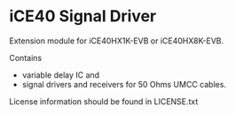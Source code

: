# iCE40 Signal Driver
Extension module for iCE40HX1K-EVB or iCE40HX8K-EVB.

Contains 
- variable delay IC and
- signal drivers and receivers for 50 Ohms UMCC cables.

License information should be found in LICENSE.txt
